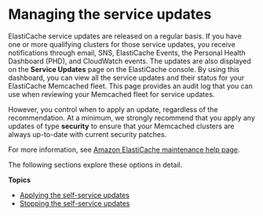# Managing the service updates<a name="managing-updates"></a>

ElastiCache service updates are released on a regular basis\. If you have one or more qualifying clusters for those service updates, you receive notifications through email, SNS, ElastiCache Events, the Personal Health Dashboard \(PHD\), and CloudWatch events\. The updates are also displayed on the **Service Updates** page on the ElastiCache console\. By using this dashboard, you can view all the service updates and their status for your ElastiCache Memcached fleet\. This page provides an audit log that you can use when reviewing your Memcached fleet for service updates\.

However, you control when to apply an update, regardless of the recommendation\. At a minimum, we strongly recommend that you apply any updates of type **security** to ensure that your Memcached clusters are always up\-to\-date with current security patches\. 

For more information, see [Amazon ElastiCache maintenance help page](https://aws.amazon.com/elasticache/elasticache-maintenance/)\.

The following sections explore these options in detail\.

**Topics**
+ [Applying the self\-service updates](applying-updates.md)
+ [Stopping the self\-service updates](stopping-self-service-updates.md)